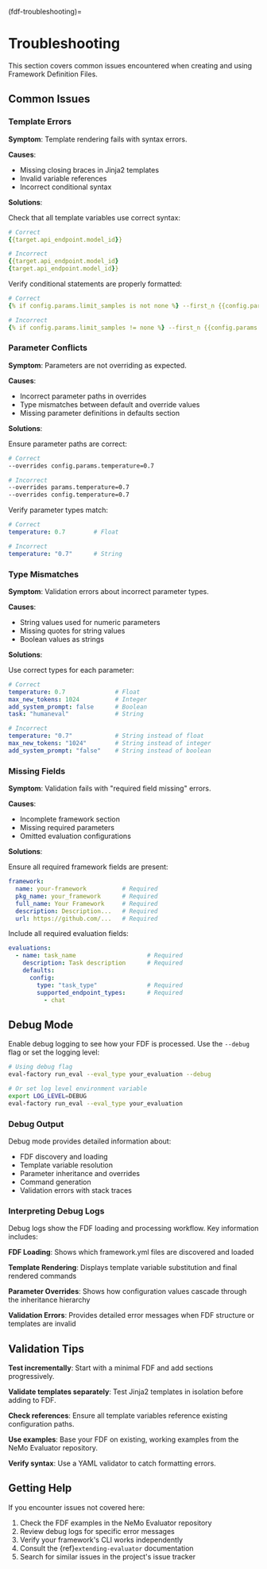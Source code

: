 (fdf-troubleshooting)=

# Troubleshooting

This section covers common issues encountered when creating and using Framework Definition Files.

## Common Issues

### Template Errors

**Symptom**: Template rendering fails with syntax errors.

**Causes**:
- Missing closing braces in Jinja2 templates
- Invalid variable references
- Incorrect conditional syntax

**Solutions**:

Check that all template variables use correct syntax:
```yaml
# Correct
{{target.api_endpoint.model_id}}

# Incorrect
{{target.api_endpoint.model_id}
{target.api_endpoint.model_id}}
```

Verify conditional statements are properly formatted:
```yaml
# Correct
{% if config.params.limit_samples is not none %} --first_n {{config.params.limit_samples}}{% endif %}

# Incorrect
{% if config.params.limit_samples != none %} --first_n {{config.params.limit_samples}}{% end %}
```

### Parameter Conflicts

**Symptom**: Parameters are not overriding as expected.

**Causes**:
- Incorrect parameter paths in overrides
- Type mismatches between default and override values
- Missing parameter definitions in defaults section

**Solutions**:

Ensure parameter paths are correct:
```bash
# Correct
--overrides config.params.temperature=0.7

# Incorrect
--overrides params.temperature=0.7
--overrides config.temperature=0.7
```

Verify parameter types match:
```yaml
# Correct
temperature: 0.7        # Float

# Incorrect
temperature: "0.7"      # String
```

### Type Mismatches

**Symptom**: Validation errors about incorrect parameter types.

**Causes**:
- String values used for numeric parameters
- Missing quotes for string values
- Boolean values as strings

**Solutions**:

Use correct types for each parameter:
```yaml
# Correct
temperature: 0.7              # Float
max_new_tokens: 1024          # Integer
add_system_prompt: false      # Boolean
task: "humaneval"             # String

# Incorrect
temperature: "0.7"            # String instead of float
max_new_tokens: "1024"        # String instead of integer
add_system_prompt: "false"    # String instead of boolean
```

### Missing Fields

**Symptom**: Validation fails with "required field missing" errors.

**Causes**:
- Incomplete framework section
- Missing required parameters
- Omitted evaluation configurations

**Solutions**:

Ensure all required framework fields are present:
```yaml
framework:
  name: your-framework          # Required
  pkg_name: your_framework      # Required
  full_name: Your Framework     # Required
  description: Description...   # Required
  url: https://github.com/...   # Required
```

Include all required evaluation fields:
```yaml
evaluations:
  - name: task_name                    # Required
    description: Task description      # Required
    defaults:
      config:
        type: "task_type"              # Required
        supported_endpoint_types:      # Required
          - chat
```

## Debug Mode

Enable debug logging to see how your FDF is processed. Use the `--debug` flag or set the logging level:

```bash
# Using debug flag
eval-factory run_eval --eval_type your_evaluation --debug

# Or set log level environment variable
export LOG_LEVEL=DEBUG
eval-factory run_eval --eval_type your_evaluation
```

### Debug Output

Debug mode provides detailed information about:

- FDF discovery and loading
- Template variable resolution
- Parameter inheritance and overrides
- Command generation
- Validation errors with stack traces

### Interpreting Debug Logs

Debug logs show the FDF loading and processing workflow. Key information includes:

**FDF Loading**: Shows which framework.yml files are discovered and loaded

**Template Rendering**: Displays template variable substitution and final rendered commands

**Parameter Overrides**: Shows how configuration values cascade through the inheritance hierarchy

**Validation Errors**: Provides detailed error messages when FDF structure or templates are invalid

## Validation Tips

**Test incrementally**: Start with a minimal FDF and add sections progressively.

**Validate templates separately**: Test Jinja2 templates in isolation before adding to FDF.

**Check references**: Ensure all template variables reference existing configuration paths.

**Use examples**: Base your FDF on existing, working examples from the NeMo Evaluator repository.

**Verify syntax**: Use a YAML validator to catch formatting errors.

## Getting Help

If you encounter issues not covered here:

1. Check the FDF examples in the NeMo Evaluator repository
2. Review debug logs for specific error messages
3. Verify your framework's CLI works independently
4. Consult the {ref}`extending-evaluator` documentation
5. Search for similar issues in the project's issue tracker

